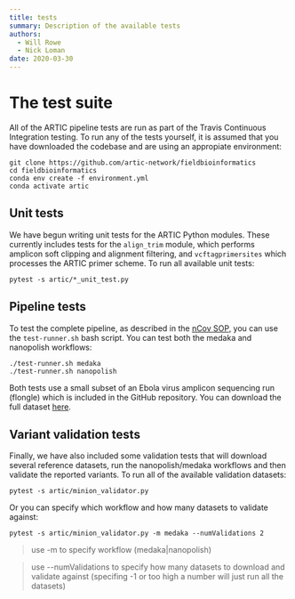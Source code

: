 ```yaml
---
title: tests
summary: Description of the available tests
authors:
  - Will Rowe
  - Nick Loman
date: 2020-03-30
---
```


# The test suite

All of the ARTIC pipeline tests are run as part of the Travis Continuous Integration testing. To run any of the tests yourself, it is assumed that you have downloaded the codebase and are using an appropiate environment:

```
git clone https://github.com/artic-network/fieldbioinformatics
cd fieldbioinformatics
conda env create -f environment.yml
conda activate artic
```

## Unit tests

We have begun writing unit tests for the ARTIC Python modules. These currently includes tests for the `align_trim` module, which performs amplicon soft clipping and alignment filtering, and `vcftagprimersites` which processes the ARTIC primer scheme. To run all available unit tests:

```
pytest -s artic/*_unit_test.py
```

## Pipeline tests

To test the complete pipeline, as described in the [nCov SOP](https://artic.network/ncov-2019/ncov2019-bioinformatics-sop.html), you can use the `test-runner.sh` bash script. You can test both the medaka and nanopolish workflows:

```
./test-runner.sh medaka
./test-runner.sh nanopolish
```

Both tests use a small subset of an Ebola virus amplicon sequencing run (flongle) which is included in the GitHub repository. You can download the full dataset [here](http://artic.s3.climb.ac.uk/run-folders/EBOV_Amplicons_flongle.tar.gz).

## Variant validation tests

Finally, we have also included some validation tests that will download several reference datasets, run the nanopolish/medaka workflows and then validate the reported variants. To run all of the available validation datasets:

```
pytest -s artic/minion_validator.py
```

Or you can specify which workflow and how many datasets to validate against:

```
pytest -s artic/minion_validator.py -m medaka --numValidations 2
```

> use -m to specify workflow (medaka|nanopolish)

> use --numValidations to specify how many datasets to download and validate against (specifing -1 or too high a number will just run all the datasets)
